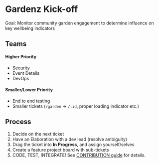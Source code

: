 # Gardenz Kick-off

Goal: Monitor community garden engagement to determine influence on key wellbeing indicators

## Teams

#### Higher Priority

- Security
- Event Details
- DevOps

#### Smaller/Lower Priority

- End to end testing
- Smaller tickets (`/garden` -> `/:id`, proper loading indicator etc.)

## Process

1. Decide on the next ticket
1. Have an Elaboration with a dev lead (resolve ambiguity)
1. Drag the ticket into **In Progress**, and assign yourself/selves
1. Create a feature project board with sub-tickets
1. CODE, TEST, INTEGRATE!  See [CONTRIBUTION guide](./CONTRIBUTION.md) for details.
